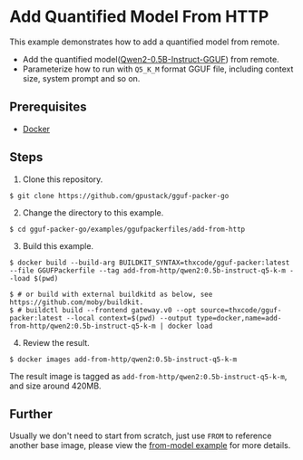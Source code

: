 # Add Quantified Model From HTTP

This example demonstrates how to add a quantified model from remote.

- Add the quantified model([Qwen2-0.5B-Instruct-GGUF](https://huggingface.co/Qwen/Qwen2-0.5B-Instruct-GGUF)) from
  remote.
- Parameterize how to run with `Q5_K_M` format GGUF file, including context size, system prompt and so on.

## Prerequisites

- [Docker](https://docs.docker.com/engine/install/)

## Steps

1. Clone this repository.

```shell
$ git clone https://github.com/gpustack/gguf-packer-go
```

2. Change the directory to this example.

```shell
$ cd gguf-packer-go/examples/ggufpackerfiles/add-from-http
```

3. Build this example.

```shell
$ docker build --build-arg BUILDKIT_SYNTAX=thxcode/gguf-packer:latest --file GGUFPackerfile --tag add-from-http/qwen2:0.5b-instruct-q5-k-m --load $(pwd)

$ # or build with external buildkitd as below, see https://github.com/moby/buildkit.
$ # buildctl build --frontend gateway.v0 --opt source=thxcode/gguf-packer:latest --local context=$(pwd) --output type=docker,name=add-from-http/qwen2:0.5b-instruct-q5-k-m | docker load
```

4. Review the result.

```shell
$ docker images add-from-http/qwen2:0.5b-instruct-q5-k-m
```

The result image is tagged as `add-from-http/qwen2:0.5b-instruct-q5-k-m`, and size around 420MB.

## Further

Usually we don't need to start from scratch, just use `FROM` to reference another base image, please view
the [from-model example](../from-model) for more details.
